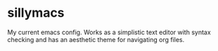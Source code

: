 # sillymacs
My current emacs config. Works as a simplistic text editor with syntax checking and has an aesthetic theme for navigating org files. 
